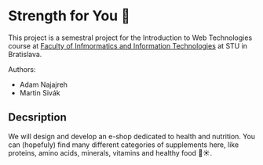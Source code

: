 # Strength for You 💪
This project is a semestral project for the Introduction to Web Technologies course at [Faculty of Infmormatics and Information Technologies](https://www.fiit.stuba.sk/) at STU in Bratislava. 

Authors:
* Adam Najajreh
* Martin Sivák

## Decsription
We will design and develop an e-shop dedicated to health and nutrition. You can (hopefuly) find many different categories of supplements here, like proteins, amino acids, minerals, vitamins and healthy food 🌱☀️.
